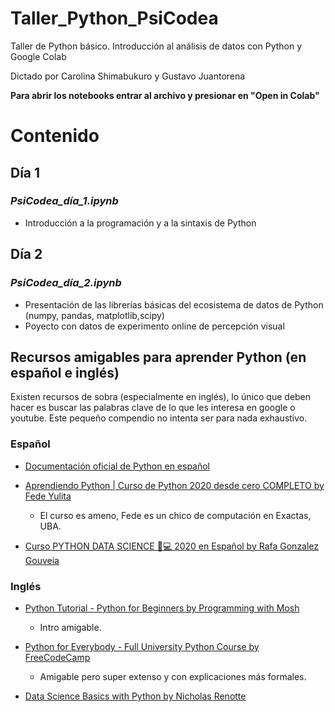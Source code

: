 # Taller_Python_PsiCodea
Taller de Python básico. Introducción al análisis de datos con Python y Google Colab

Dictado por Carolina Shimabukuro y Gustavo Juantorena

**Para abrir los notebooks entrar al archivo y presionar en "Open in Colab"**

# Contenido

## Día 1
### *PsiCodea_día_1.ipynb*

* Introducción a la programación y a la sintaxis de Python

## Día 2
### *PsiCodea_día_2.ipynb*

* Presentación de las librerías básicas del ecosistema de datos de Python (numpy, pandas, matplotlib,scipy)
* Poyecto con datos de experimento online de percepción visual


## Recursos amigables para aprender Python (en español e inglés)

Existen recursos de sobra (especialmente en inglés), lo único que deben hacer es buscar las palabras clave de lo que les interesa en google o youtube. Este pequeño compendio no intenta ser para nada exhaustivo.

### Español

* [Documentación oficial de Python en español](https://docs.python.org/es/3/)

* [Aprendiendo Python | Curso de Python 2020 desde cero COMPLETO by Fede Yulita](https://www.youtube.com/playlist?list=PLZMkywH6sgYja6iXYNFTAcItHHvt842gH)
  * El curso es ameno, Fede es un chico de computación en Exactas, UBA.
  
* [Curso PYTHON DATA SCIENCE 🐍💻 2020 en Español by Rafa Gonzalez Gouveia](https://www.youtube.com/playlist?list=PLbDLkhJ5sFvBJC6XnRSHMltAdKXI7Drw9)

### Inglés

* [Python Tutorial - Python for Beginners by Programming with Mosh](https://www.youtube.com/watch?v=_uQrJ0TkZlc&t=7s)
  * Intro amigable.

* [Python for Everybody - Full University Python Course by FreeCodeCamp](https://www.youtube.com/watch?v=8DvywoWv6fI&feature=youtu.be)
  * Amigable pero super extenso y con explicaciones más formales.

* [Data Science Basics with Python by Nicholas Renotte](https://youtube.com/playlist?list=PLgNJO2hghbmjpjt9sa2POi4U0a1-GGTlj)





